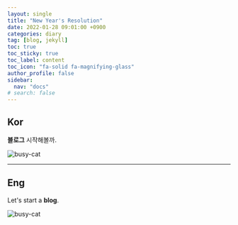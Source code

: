 ```yaml
---
layout: single
title: "New Year's Resolution"
date: 2022-01-28 09:01:00 +0900
categories: diary
tag: [blog, jekyll]
toc: true
toc_sticky: true
toc_label: content
toc_icon: "fa-solid fa-magnifying-glass"
author_profile: false
sidebar:
  nav: "docs"
# search: false
---
```


## Kor

<!-- 한줄공지 -->
<!-- **[Notice]** 공지사항입니다.
{: .notice--success} -->

<!-- 여러줄공지/개요 -->
<!-- <div class="notice">
<h4>목표</h4>
<ul>
    <li>목표1. </li>
    <li>목표2. </li>
    <li>목표3. </li>
</ul>
</div>
{: .notice--info} -->

**블로그** 시작해볼까.

![busy-cat](https://media.tenor.com/bxe8Qsx3UusAAAAM/cat.gif)

---

## Eng

<!-- 한줄공지 -->
<!-- **[Notice]** This is important.
{: .notice--success} -->

<!-- 여러줄공지/개요 -->
<!-- <div class="notice">
<h4>Goal</h4>
<ul>
    <li>G1. </li>
    <li>G2. </li>
    <li>G3. </li>
</ul>
</div>
{: .notice--info} -->

Let's start a **blog**.

![busy-cat](https://media.tenor.com/bxe8Qsx3UusAAAAM/cat.gif)

<!-- 버튼 -->
<!-- [Button](https://mmistakes.github.io/minimal-mistakes/docs/utility-classes){: .btn .btn--danger} -->

<!-- 유투브 -->
<!-- {% include video id="uTuuz__8gUM" provider="youtube" %} -->

<!-- 이미지(절대경로) -->
<!-- ![sleepy-cat]({{site.url}}/images/2024-01-17-starting-blog/sleepy-cat.gif) -->

<!-- 코드 -->
<!-- ```python
print("Hello, world!")
``` -->

